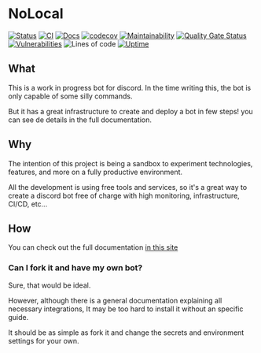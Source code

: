 # NoLocal
[![Status](https://img.shields.io/uptimerobot/status/m789511183-98ecb1f489b4fb9cbd9693ae)](https://botnolocal.duckdns.org/ping)
[![CI](https://github.com/datocal/nolocal/actions/workflows/main.yml/badge.svg)](https://github.com/datocal/nolocal/actions/workflows/main.yml)
[![Docs](https://img.shields.io/badge/docs-online-blue?logo=readthedocs)](https://datocal.github.io/nolocal/)
[![codecov](https://codecov.io/gh/datocal/nolocal/branch/master/graph/badge.svg?token=B3LEHC6R56)](https://codecov.io/gh/datocal/nolocal)
[![Maintainability](https://api.codeclimate.com/v1/badges/1a3f70da69eee041aaba/maintainability)](https://codeclimate.com/github/davidtourino/nolocal/maintainability)
[![Quality Gate Status](https://sonarcloud.io/api/project_badges/measure?project=datocal_nolocal&metric=alert_status)](https://sonarcloud.io/summary/overall?id=datocal_nolocal)
[![Vulnerabilities](https://sonarcloud.io/api/project_badges/measure?project=datocal_nolocal&metric=vulnerabilities)](https://sonarcloud.io/summary/overall?id=datocal_nolocal)
![Lines of code](https://img.shields.io/tokei/lines/github/datocal/nolocal)
[![Uptime](https://img.shields.io/uptimerobot/ratio/7/m789511183-98ecb1f489b4fb9cbd9693ae)](https://botnolocal.duckdns.org/ping)


## What
This is a work in progress bot for discord. In the time writing this, the bot is only capable of some silly commands.

But it has a great infrastructure to create and deploy a bot in few steps! you can see de details in the full documentation.

## Why
The intention of this project is being a sandbox to experiment technologies, features, and more on a fully productive environment. 

All the development is using free tools and services, so it's a great way to create a discord bot free of charge with high monitoring, infrastructure, CI/CD, etc...


## How

You can check out the full documentation [in this site](https://datocal.github.io/nolocal/)


### Can I fork it and have my own bot?
Sure, that would be ideal.

However, although there is a general documentation explaining all necessary integrations, It may be too hard to install it without an specific guide.

It should be as simple as fork it and change the secrets and environment settings for your own.
